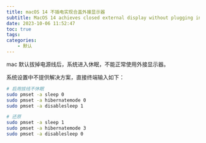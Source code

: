 ```yaml
---
title: macOS 14 不插电实现合盖外接显示器
subtitle: MacOS 14 achieves closed external display without plugging in
date: 2023-10-06 11:52:47
toc: true
tags: 
categories: 
    - 默认
---
```


mac 默认拔掉电源线后，系统进入休眠，不能正常使用外接显示器。

系统设置中不提供解决方案，直接终端输入如下：

```sh
# 启用拔线不休眠
sudo pmset -a sleep 0
sudo pmset -a hibernatemode 0
sudo pmset -a disablesleep 1
```

```sh
# 还原
sudo pmset -a sleep 1
sudo pmset -a hibernatemode 3
sudo pmset -a disablesleep 0
```